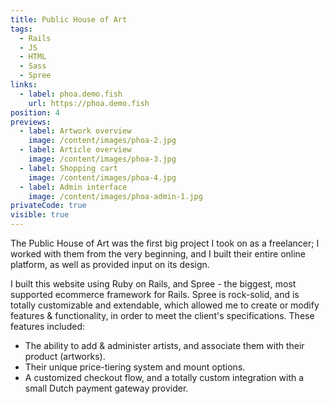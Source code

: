 ```yaml
---
title: Public House of Art
tags:
  - Rails
  - JS
  - HTML
  - Sass
  - Spree
links:
  - label: phoa.demo.fish
    url: https://phoa.demo.fish
position: 4
previews:
  - label: Artwork overview
    image: /content/images/phoa-2.jpg
  - label: Article overview
    image: /content/images/phoa-3.jpg
  - label: Shopping cart
    image: /content/images/phoa-4.jpg
  - label: Admin interface
    image: /content/images/phoa-admin-1.jpg
privateCode: true
visible: true
---
```

The Public House of Art was the first big project I took on as a freelancer; I worked with them from the very beginning, and I built their entire online platform, as well as provided input on its design. 

I built this website using Ruby on Rails, and Spree - the biggest, most supported ecommerce framework for Rails. Spree is rock-solid, and is totally customizable and extendable, which allowed me to create or modify features & functionality, in order to meet the client's specifications. These features included:
 
- The ability to add & administer artists, and associate them with their product (artworks).
- Their unique price-tiering system and mount options.
- A customized checkout flow, and a totally custom integration with a small Dutch payment gateway provider.